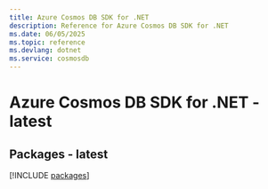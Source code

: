 ```yaml
---
title: Azure Cosmos DB SDK for .NET
description: Reference for Azure Cosmos DB SDK for .NET
ms.date: 06/05/2025
ms.topic: reference
ms.devlang: dotnet
ms.service: cosmosdb
---
```

# Azure Cosmos DB SDK for .NET - latest
## Packages - latest
[!INCLUDE [packages](cosmos-db-index.md)]